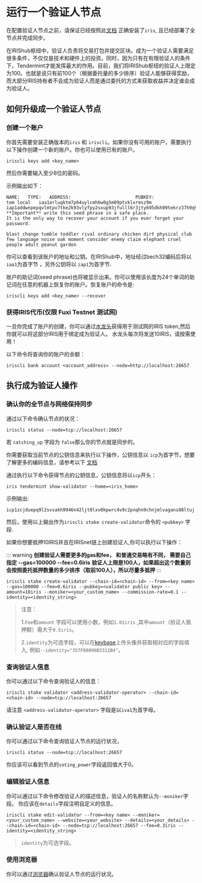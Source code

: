 # 运行一个验证人节点

在配置验证人节点之前，请保证已经按照此[文档](../software/How-to-install-irishub.md) 正确安装了`iris`, 且已经部署了全节点并完成同步。

在IRIShub枢纽中，验证人负责将交易打包并提交区块。成为一个验证人需要满足很多条件，不仅仅是技术和硬件上的投资。同时，因为只有在有限验证人的条件下，Tendermint才能发挥最大的作用。目前，我们将IRIShub枢纽的验证人上限定为100。也就是说只有前100个（根据委托量的多少排序）验证人能够获得奖励，而大部分IRIS持有者不会成为验证人而是通过委托的方式来获取收益并决定谁会成为验证人。

## 如何升级成一个验证人节点

### 创建一个账户
你首先需要安装正确版本的`iris` 和 `iriscli`。如果你没有可用的账户，需要执行以下操作创建一个新的账户。你也可以使用已有的账户。

```
iriscli keys add <key_name>
```

然后你需要输入至少8位的密码。

示例输出如下：
```
NAME:	TYPE:	ADDRESS:						PUBKEY:
tom	local	iaa1arlugktm7p64uylcmh6w0g5m09ptvklxrmsz9m	iap1addwnpepqvlmtpv7tke2k93vlyfpy2sxup93jfulll6r3jty695dkh09tekrz37h9q9
**Important** write this seed phrase in a safe place.
It is the only way to recover your account if you ever forget your password.

blast change tumble toddler rival ordinary chicken dirt physical club few language noise oak moment consider enemy claim elephant cruel people adult peanut garden
```

你可以查看到该账户的地址和公钥。在IRIShub中，地址经过bech32编码后将以`iaa1`为首字节 ，另外公钥将以 `iap1`为首字节.

账户的助记词(seed phrase)也将被显示出来。你可以使用该长度为24个单词的助记词在任意的机器上恢复你的账户。恢复账户的命令是:

```
iriscli keys add <key_name> --recover
```
### 获得IRIS代币(仅限 Fuxi Testnet 测试网)


一旦你完成了账户的创建，你可以通过[水龙头](https://testnet.irisplorer.io/#/faucet)获得用于测试网的IRIS token,然后你就可以将这部分IRIS用于绑定成为验证人。
水龙头每次将发送10IRIS，请按需使用！

以下命令将查询你的账户的余额：

```
iriscli bank account <account_address> --node=http://localhost:26657
```

## 执行成为验证人操作

### 确认你的全节点与网络保持同步

通过以下命令确认节点的状况：
```
iriscli status --node=tcp://localhost:26657 
```
若 `catching_up` 字段为 `false`那么你的节点就是同步的。

你需要获取当前节点的公钥信息来执行以下操作，公钥信息以 `icp`为首字节，想要了解更多的编码信息，请参考以下 [文档](../features/basic-concepts/bech32-prefix.md)

通过执行以下命令获得节点的公钥信息，公钥信息将以`icp`开头：

```
iris tendermint show-validator --home=<iris_home>
```
示例输出:
```
icp1zcjduepq9l2svsakh9946n42ljt0lxv0kpwrc4v9c2pnqhn9chnjmlvagans88ltuj
```
然后，使用以上输出作为`iriscli stake create-validator`命令的 `<pubkey>` 字段.

如果你想要抵押10IRIS并且在IRISnet链上创建验证人,你可以执行以下操作：

::: warning
**创建验证人需要更多的gas和fee， 和普通交易略有不同， 需要自己指定 --gas=100000 --fee=0.6iris**
**验证人上限是100人，如果超出这个数量则会按照委托抵押数量的多少排序（取前100人），所以尽量多抵押**
:::

```
iriscli stake create-validator --chain-id=<chain-id> --from=<key name> --gas=100000 --fee=0.6iris --pubkey=<validator public key> --amount=10iris --moniker=<your_custom_name> --commission-rate=0.1 --identity=<identity_string>
```
> 注意：
> 
> 1.`Fee`和`amount` 字段可以使用小数，例如`1.01iris` ,其中`amount`（验证人抵押额）需大于`0.5iris`。
> 
> 2.`identity`为可选字段，可以在[keybase](https://keybase.io/)上传头像并获取相对应的字段填入, 例如`--identity="357F80896B3311B4"`。


### 查询验证人信息

你可以通过以下命令查询验证人的信息：

```
iriscli stake validator <address-validator-operator> --chain-id=<chain-id> --node=tcp://localhost:26657 
```

请注意 `<address-validator-operator>` 字段是以`iva1`为首字母。


### 确认验证人是否在线

你可以通过以下命令查询验证人节点的运行状况，

```
iriscli status --node=tcp://localhost:26657 
```

你应该可以看到节点的`voting_power`字段返回值大于0。

### 编辑验证人信息

你可以通过以下命令修改验证人的描述信息，验证人的名称默认为`--moniker`字段。
你应该在`details`字段注明自定义的信息。

```
iriscli stake edit-validator --from=<key name> --moniker=<your_custom_name> --website=<your_website> --details=<your_details> --chain-id=<chain-id> --node=tcp://localhost:26657 --fee=0.3iris --identity=<identity_string>
```

> `identity`为可选字段。

### 使用浏览器

你可以通过[浏览器](https://www.irisplorer.io)确认验证人节点的运行状况。
